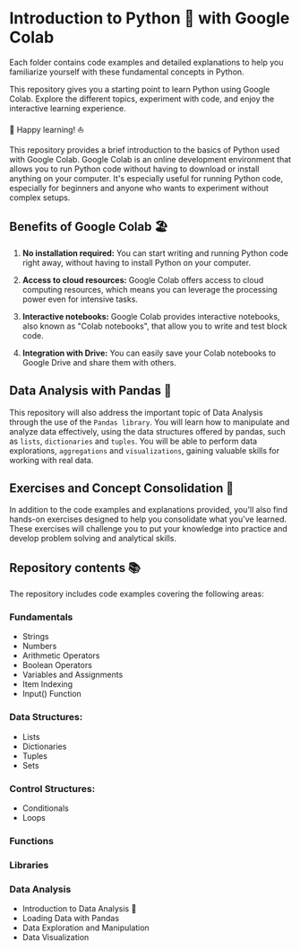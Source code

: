 # Introduction to Python 🐍 with Google Colab

Each folder contains code examples and detailed explanations to help you familiarize yourself with these fundamental concepts in Python.

This repository gives you a starting point to learn Python using Google Colab. Explore the different topics, experiment with code, and enjoy the interactive learning experience.

🌈 Happy learning! ⛵

This repository provides a brief introduction to the basics of Python used with Google Colab. Google Colab is an online development environment that allows you to run Python code without having to download or install anything on your computer. It's especially useful for running Python code, especially for beginners and anyone who wants to experiment without complex setups.
## Benefits of Google Colab 🏖️

1. **No installation required:** You can start writing and running Python code right away, without having to install Python on your computer.

2. **Access to cloud resources:** Google Colab offers access to cloud computing resources, which means you can leverage the processing power even for intensive tasks.

3. **Interactive notebooks:** Google Colab provides interactive notebooks, also known as "Colab notebooks", that allow you to write and test block code.

4. **Integration with Drive:** You can easily save your Colab notebooks to Google Drive and share them with others.

## Data Analysis with Pandas 🐼

This repository will also address the important topic of Data Analysis through the use of the `Pandas library`. You will learn how to manipulate and analyze data effectively, using the data structures offered by pandas, such as `lists`, `dictionaries` and `tuples`. You will be able to perform data explorations, `aggregations` and `visualizations`, gaining valuable skills for working with real data.

## Exercises and Concept Consolidation 🚀

In addition to the code examples and explanations provided, you'll also find hands-on exercises designed to help you consolidate what you've learned. These exercises will challenge you to put your knowledge into practice and develop problem solving and analytical skills.

## Repository contents 📚

The repository includes code examples covering the following areas:

### Fundamentals

* Strings
* Numbers
* Arithmetic Operators
* Boolean Operators
* Variables and Assignments
* Item Indexing
* Input() Function

### Data Structures:

* Lists
* Dictionaries
* Tuples
* Sets

### Control Structures:

* Conditionals
* Loops

### Functions
### Libraries

### Data Analysis

* Introduction to Data Analysis 🐧
* Loading Data with Pandas
* Data Exploration and Manipulation
* Data Visualization
